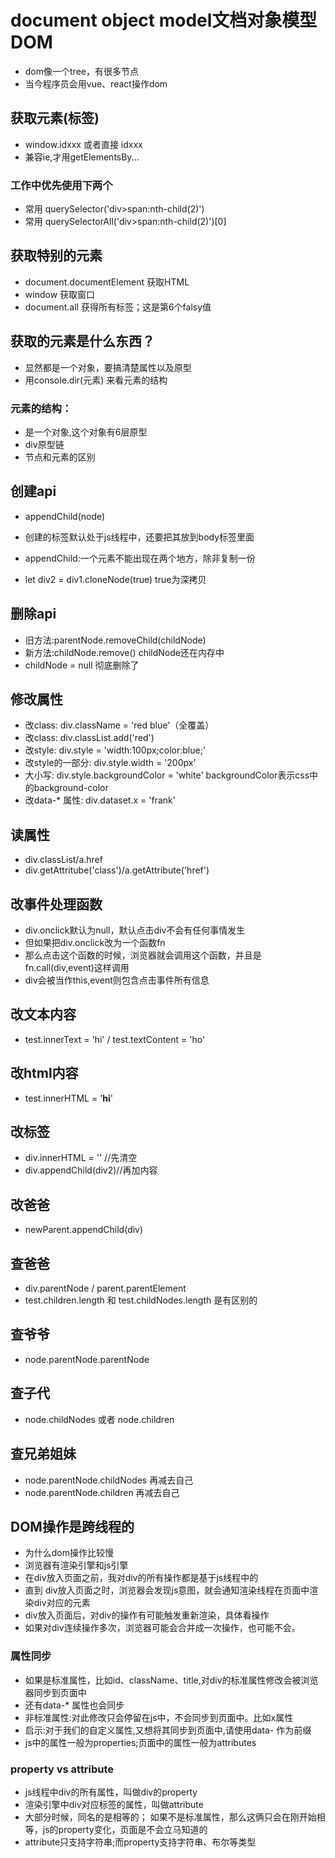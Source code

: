 # document object model文档对象模型 DOM
* dom像一个tree，有很多节点
* 当今程序员会用vue、react操作dom

## 获取元素(标签)
* window.idxxx 或者直接 idxxx
* 兼容ie,才用getElementsBy...
### 工作中优先使用下两个
* 常用 querySelector('div>span:nth-child(2)')
* 常用 querySelectorAll('div>span:nth-child(2)')[0]

## 获取特别的元素
* document.documentElement 获取HTML
* window 获取窗口    
* document.all 获得所有标签；这是第6个falsy值

## 获取的元素是什么东西？
* 显然都是一个对象，要搞清楚属性以及原型
* 用console.dir(元素) 来看元素的结构
### 元素的结构：
* 是一个对象,这个对象有6层原型
* div原型链
* 节点和元素的区别

## 创建api
* appendChild(node)
* 创建的标签默认处于js线程中，还要把其放到body标签里面

* appendChild:一个元素不能出现在两个地方，除非复制一份
* let div2 = div1.cloneNode(true) true为深拷贝

## 删除api
* 旧方法:parentNode.removeChild(childNode)
* 新方法:childNode.remove() childNode还在内存中
* childNode = null 彻底删除了

## 修改属性
* 改class: div.className = 'red blue'（全覆盖）
* 改class: div.classList.add('red')
* 改style: div.style = 'width:100px;color:blue;'
* 改style的一部分: div.style.width = '200px'
* 大小写: div.style.backgroundColor = 'white' backgroundColor表示css中的background-color
* 改data-* 属性: div.dataset.x = 'frank'

## 读属性
* div.classList/a.href
* div.getAttritube('class')/a.getAttribute('href')

## 改事件处理函数
* div.onclick默认为null，默认点击div不会有任何事情发生
* 但如果把div.onclick改为一个函数fn
* 那么点击这个函数的时候，浏览器就会调用这个函数，并且是fn.call(div,event)这样调用
* div会被当作this,event则包含点击事件所有信息
## 改文本内容
* test.innerText = 'hi' / test.textContent = 'ho'
## 改html内容
* test.innerHTML = '<strong>hi</strong>'
## 改标签
* div.innerHTML = '' //先清空
* div.appendChild(div2)//再加内容
## 改爸爸
* newParent.appendChild(div)

## 查爸爸
* div.parentNode / parent.parentElement
* test.children.length 和 test.childNodes.length 是有区别的
## 查爷爷
* node.parentNode.parentNode
## 查子代
* node.childNodes 或者 node.children
## 查兄弟姐妹
* node.parentNode.childNodes 再减去自己
* node.parentNode.children 再减去自己

## DOM操作是跨线程的
* 为什么dom操作比较慢
* 浏览器有渲染引擎和js引擎
* 在div放入页面之前，我对div的所有操作都是基于js线程中的
* 直到 div放入页面之时，浏览器会发现js意图，就会通知渲染线程在页面中渲染div对应的元素
* div放入页面后，对div的操作有可能触发重新渲染，具体看操作
* 如果对div连续操作多次，浏览器可能会合并成一次操作，也可能不会。

### 属性同步
* 如果是标准属性，比如id、className、title,对div的标准属性修改会被浏览器同步到页面中
* 还有data-* 属性也会同步
* 非标准属性:对此修改只会停留在js中，不会同步到页面中。比如x属性
* 启示:对于我们的自定义属性,又想将其同步到页面中,请使用data- 作为前缀
* js中的属性一般为properties;页面中的属性一般为attributes

### property vs attribute
* js线程中div的所有属性，叫做div的property
* 渲染引擎中div对应标签的属性，叫做attribute
* 大部分时候，同名的是相等的； 如果不是标准属性，那么这俩只会在刚开始相等，js的property变化，页面是不会立马知道的
* attribute只支持字符串;而property支持字符串、布尔等类型
